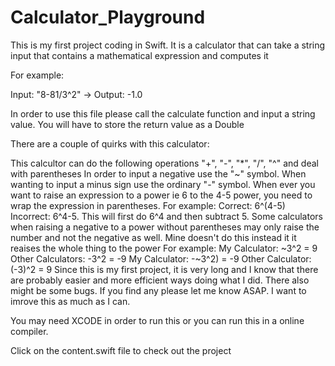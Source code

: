 # Calculator_Playground

This is my first project coding in Swift. It is a calculator that can take a string input that contains a mathematical expression and computes it

For example:

Input: "8-81/3^2" -> Output: -1.0

In order to use this file please call the calculate function and input a string value. You will have to store the return value as a Double

There are a couple of quirks with this calculator:

This calcultor can do the following operations
"+", "-", "*", "/", "^" and deal with parentheses
In order to input a negative use the "~" symbol. When wanting to input a minus sign use the ordinary "-" symbol. 
When ever you want to raise an expression to a power ie 6 to the 4-5 power, you need to wrap the expression in parentheses.
For example:
Correct: 6^(4-5)
Incorrect: 6^4-5. This will first do 6^4 and then subtract 5.
Some calculators when raising a negative to a power without parentheses may only raise the number and not the negative as well. Mine doesn't do this instead it it reaises the whole thing to the power
For example:
My Calculator: ~3^2 = 9
Other Calculators: -3^2 = -9
My Calculator: -~3^2) = -9
Other Calculator: (-3)^2 = 9
Since this is my first project, it is very long and I know that there are probably easier and more efficient ways doing what I did. There also might be some bugs. If you find any please let me know ASAP. I want to imrove this as much as I can.

You may need XCODE in order to run this or you can run this in a online compiler.

Click on the content.swift file to check out the project 
